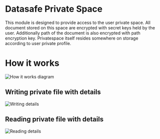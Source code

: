 # Datasafe Private Space

This module is designed to provide access to the user private space. All document stored on this space are encrypted 
with secret keys held by the user. Additionally path of the document is also encrypted with path encryption key. 
Privatespace itself resides somewhere on storage according to user private profile.

# How it works
![How it works diagram](http://www.plantuml.com/plantuml/proxy?src=https://raw.githubusercontent.com/adorsys/datasafe/develop/docs/diagrams/high-level/how_it_works.puml&fmt=svg&vvv=1&sanitize=true)

## Writing private file with details
![Writing details](http://www.plantuml.com/plantuml/proxy?src=https://raw.githubusercontent.com/adorsys/datasafe/develop/docs/diagrams/high-level/private_write.puml&fmt=svg&vvv=1&sanitize=true)

## Reading private file with details
![Reading details](http://www.plantuml.com/plantuml/proxy?src=https://raw.githubusercontent.com/adorsys/datasafe/develop/docs/diagrams/high-level/private_read.puml&fmt=svg&vvv=1&sanitize=true)